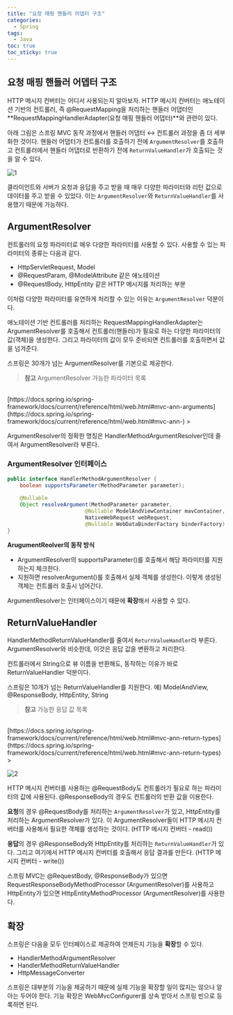 ```yaml
---
title: "요청 매핑 핸들러 어뎁터 구조"
categories:
  - Spring
tags:
  - Java
toc: true
toc_sticky: true
---
```


## 요청 매핑 핸들러 어뎁터 구조

HTTP 메시지 컨버터는 어디서 사용되는지 알아보자. HTTP 메시지 컨버터는 애노테이션 기반의 컨트롤러, 즉 @RequestMapping을 처리하는 핸들러 어댑터인 **RequestMappingHandlerAdapter(요청 매핑 헨들러 어댑터)**와 관련이 있다.

아래 그림은 스프링 MVC 동작 과정에서 핸들러 어댑터 ↔ 컨트롤러 과정을 좀 더 세부화한 것이다. 핸들러 어댑터가 컨트롤러를 호출하기 전에 `ArgumentResolver`를 호출하고 컨트롤러에서 핸들러 어댑터로 반환하기 전에 `ReturnValueHandler`가 호출되는 것을 알 수 있다.

![1](https://user-images.githubusercontent.com/79130276/179934878-b8d27f12-0620-40d9-8985-3453dcf548c8.png)

클라이언트와 서버가 요청과 응답을 주고 받을 때 매우 다양한 파라미터와 리턴 값으로 데이터를 주고 받을 수 있었다. 이는 `ArgumentResolver`와 `ReturnValueHandler`를 사용했기 때문에 가능하다.

## ArgumentResolver

컨트롤러의 요청 파라미터로 매우 다양한 파라미터를 사용할 수 있다. 사용할 수 있는 파라미터의 종류는 다음과 같다.

- HttpServletRequest, Model
- @RequestParam, @ModelAttribute 같은 애노테이션
- @RequestBody, HttpEntity 같은 HTTP 메시지를 처리하는 부분

이처럼 다양한 파라미터를 유연하게 처리할 수 있는 이유는 `ArgumentResolver` 덕분이다.

애노테이션 기반 컨트롤러를 처리하는 RequestMappingHandlerAdapter는 ArgumentResolver를 호출해서 컨트롤러(핸들러)가 필요로 하는 다양한 파라미터의 값(객체)을 생성한다. 그리고 파라미터의 값이 모두 준비되면 컨트롤러를 호출하면서 값을 넘겨준다.

스프링은 30개가 넘는 ArgumentResolver를 기본으로 제공한다.

> **참고** ArgumentResolver 가능한 파라미터 목록
<br>
[https://docs.spring.io/spring-framework/docs/current/reference/html/web.html#mvc-ann-arguments](https://docs.spring.io/spring-framework/docs/current/reference/html/web.html#mvc-ann-)
> 

ArgumentResolver의 정확한 명칭은 HandlerMethodArgumentResolver인데 줄여서 ArgumentResolver라 부른다.

### ArgumentResolver 인터페이스

```java
public interface HandlerMethodArgumentResolver {
	boolean supportsParameter(MethodParameter parameter);
	
	@Nullable
	Object resolveArgument(MethodParameter parameter, 
                         @Nullable ModelAndViewContainer mavContainer,
                         NativeWebRequest webRequest, 
                         @Nullable WebDataBinderFactory binderFactory) throws Exception;
}
```

**ArugumentReolver의 동작 방식**

- ArgumentResolver의 supportsParameter()를 호출해서 해당 파라미터를 지원하는지 체크한다.
- 지원하면 resolverArgument()를 호출해서 실제 객체를 생성한다. 이렇게 생성된 객체는 컨트롤러 호출시 넘어간다.

ArgumentResolver는 인터페이스이기 때문에 **확장**해서 사용할 수 있다.

## ReturnValueHandler

HandlerMethodReturnValueHandler를 줄여서 `ReturnValueHandler`라 부른다. ArgumentResolver와 비슷한데, 이것은 응답 값을 변환하고 처리한다.

컨트롤러에서 String으로 뷰 이름을 반환해도, 동작하는 이유가 바로 ReturnValueHandler 덕분이다.

스프링은 10개가 넘는 ReturnValueHandler를 지원한다. 예) ModelAndView, @ResponseBody, HttpEntity, String

> **참고** 가능한 응답 값 목록
<br>
[https://docs.spring.io/spring-framework/docs/current/reference/html/web.html#mvc-ann-return-types](https://docs.spring.io/spring-framework/docs/current/reference/html/web.html#mvc-ann-return-types)
> 

![2](https://user-images.githubusercontent.com/79130276/179934889-02928a3f-ae6c-4615-a4a0-fe660b6e34cc.png)

HTTP 메시지 컨버터를 사용하는 @RequestBody도 컨트롤러가 필요로 하는 파라미터의 값에 사용된다. @ResponseBody의 경우도 컨트롤러의 반환 값을 이용한다.

**요청**의 경우 @RequestBody를 처리하는 `ArgumentResolver`가 있고, HttpEntity를 처리하는 ArgumentResolver가 있다. 이 ArgumentResolver들이 HTTP 메시지 컨버터를 사용해서 필요한 객체를 생성하는 것이다. (HTTP 메시지 컨버터 - read())

**응답**의 경우 @ResponseBody와 HttpEntity를 처리하는 `ReturnValueHandler`가 있다. 그리고 여기에서 HTTP 메시지 컨버터를 호출해서 응답 결과를 만든다. (HTTP 메시지 컨버터 - write())

스프링 MVC는 @RequestBody, @ResponseBody가 있으면 RequestResponseBodyMethodProcessor  (ArgumentResolver)를 사용하고 HttpEntity가 있으면 HttpEntityMethodProcessor (ArgumentResolver)를 사용한다.

## 확장

스프링은 다음을 모두 인터페이스로 제공하여 언제든지 기능을 **확장**할 수 있다.

- HandlerMethodArgumentResolver
- HandlerMethodReturnValueHandler
- HttpMessageConverter

스프링은 대부분의 기능을 제공하기 때문에 실제 기능을 확장할 일이 많지는 않으나 알아는 두어야 한다. 기능 확장은 WebMvcConfigurer를 상속 받아서 스프링 빈으로 등록하면 된다.